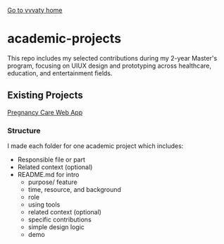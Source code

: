 [Go to vvvaty home](https://vvvaty.github.io/)
# academic-projects
This repo includes my selected contributions during my 2-year Master's program, focusing on UIUX design and prototyping across healthcare, education, and entertainment fields.

## Existing Projects
[Pregnancy Care Web App](https://github.com/vvvaty/academic-projects/tree/main/pregnancy-care-UI)

### Structure
I made each folder for one academic project which includes:
- Responsible file or part
- Related context (optional)
- README.md for intro
    - purpose/ feature
    - time, resource, and background
    - role
    - using tools
    - related context (optional)
    - specific contributions
    - simple design logic
    - demo
